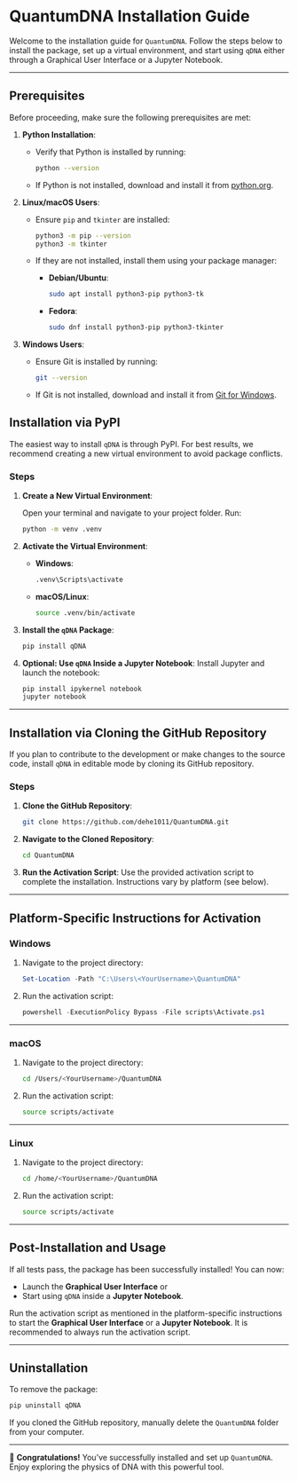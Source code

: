 
# QuantumDNA Installation Guide

Welcome to the installation guide for `QuantumDNA`. Follow the steps below to install the package, set up a virtual environment, and start using `qDNA` either through a Graphical User Interface or a Jupyter Notebook.

---

## Prerequisites

Before proceeding, make sure the following prerequisites are met:

1. **Python Installation**:
   - Verify that Python is installed by running:

     ```bash
     python --version
     ```

   - If Python is not installed, download and install it from [python.org](https://www.python.org/downloads/).

2. **Linux/macOS Users**:
   - Ensure `pip` and `tkinter` are installed:

     ```bash
     python3 -m pip --version
     python3 -m tkinter
     ```

   - If they are not installed, install them using your package manager:
     - **Debian/Ubuntu**:

       ```bash
       sudo apt install python3-pip python3-tk
       ```

     - **Fedora**:

       ```bash
       sudo dnf install python3-pip python3-tkinter
       ```

3. **Windows Users**:
   - Ensure Git is installed by running:

     ```bash
     git --version
     ```

   - If Git is not installed, download and install it from [Git for Windows](https://gitforwindows.org/).

## Installation via PyPI

The easiest way to install `qDNA` is through PyPI. For best results, we recommend creating a new virtual environment to avoid package conflicts.

### Steps

1. **Create a New Virtual Environment**:

    Open your terminal and navigate to your project folder. Run:

    ```bash
    python -m venv .venv
    ```

2. **Activate the Virtual Environment**:
    - **Windows**:

      ```bash
      .venv\Scripts\activate
      ```

    - **macOS/Linux**:

      ```bash
      source .venv/bin/activate
      ```

3. **Install the `qDNA` Package**:

    ```bash
    pip install qDNA
    ```

4. **Optional: Use `qDNA` Inside a Jupyter Notebook**:
    Install Jupyter and launch the notebook:

    ```bash
    pip install ipykernel notebook
    jupyter notebook
    ```

---

## Installation via Cloning the GitHub Repository

If you plan to contribute to the development or make changes to the source code, install `qDNA` in editable mode by cloning its GitHub repository.

### Steps

1. **Clone the GitHub Repository**:

    ```bash
    git clone https://github.com/dehe1011/QuantumDNA.git
    ```

2. **Navigate to the Cloned Repository**:

    ```bash
    cd QuantumDNA
    ```

3. **Run the Activation Script**:
    Use the provided activation script to complete the installation. Instructions vary by platform (see below).

---

## Platform-Specific Instructions for Activation

### **Windows**

1. Navigate to the project directory:

    ```powershell
    Set-Location -Path "C:\Users\<YourUsername>\QuantumDNA"
    ```

2. Run the activation script:

    ```powershell
    powershell -ExecutionPolicy Bypass -File scripts\Activate.ps1
    ```

---

### **macOS**

1. Navigate to the project directory:

    ```bash
    cd /Users/<YourUsername>/QuantumDNA
    ```

2. Run the activation script:

    ```bash
    source scripts/activate
    ```

---

### **Linux**

1. Navigate to the project directory:

    ```bash
    cd /home/<YourUsername>/QuantumDNA
    ```

2. Run the activation script:

    ```bash
    source scripts/activate
    ```

---

## Post-Installation and Usage

If all tests pass, the package has been successfully installed! You can now:

- Launch the **Graphical User Interface** or
- Start using `qDNA` inside a **Jupyter Notebook**.

Run the activation script as mentioned in the platform-specific instructions to start the **Graphical User Interface** or a **Jupyter Notebook**. It is recommended to always run the activation script.

---

## Uninstallation

To remove the package:

```bash
pip uninstall qDNA
```

If you cloned the GitHub repository, manually delete the `QuantumDNA` folder from your computer.

---

🎉 **Congratulations!** You’ve successfully installed and set up `QuantumDNA`. Enjoy exploring the physics of DNA with this powerful tool.
